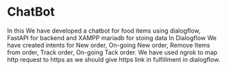 # ChatBot
In this We have developed a chatbot for food items using dialogflow, FastAPI for backend and XAMPP mariadb for stoing data
In Dialogflow We have created intents for New order, On-going New order, Remove Items from order, Track order, On-going Tack order.
We have used ngrok to map http request to https as we should give https link in fulfillment in dialogflow.
